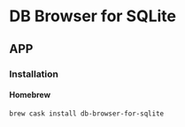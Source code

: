 # DB Browser for SQLite

## APP

### Installation

#### Homebrew

```sh
brew cask install db-browser-for-sqlite
```
